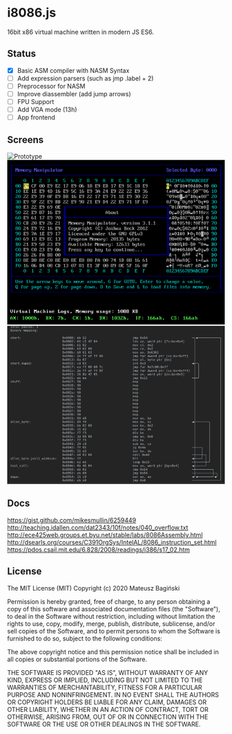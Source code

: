 # i8086.js
16bit x86 virtual machine written in modern JS ES6.

## Status
- [x] Basic ASM compiler with NASM Syntax
- [ ] Add expression parsers (such as jmp .label + 2)
- [ ] Preprocessor for NASM
- [ ] Improve diassembler (add jump arrows)
- [ ] FPU Support
- [ ] Add VGA mode (13h)
- [ ] App frontend

## Screens
![Prototype](/doc/screen.gif)
![Prototype](/doc/screen-2.png)
![Prototype](/doc/screen-3.png)

## Docs
https://gist.github.com/mikesmullin/6259449
http://teaching.idallen.com/dat2343/10f/notes/040_overflow.txt
http://ece425web.groups.et.byu.net/stable/labs/8086Assembly.html
http://dsearls.org/courses/C391OrgSys/IntelAL/8086_instruction_set.html
https://pdos.csail.mit.edu/6.828/2008/readings/i386/s17_02.htm

## License
The MIT License (MIT)
Copyright (c) 2020 Mateusz Bagiński

Permission is hereby granted, free of charge, to any person obtaining a copy of this software and associated documentation files (the "Software"), to deal in the Software without restriction, including without limitation the rights to use, copy, modify, merge, publish, distribute, sublicense, and/or sell copies of the Software, and to permit persons to whom the Software is furnished to do so, subject to the following conditions:

The above copyright notice and this permission notice shall be included in all copies or substantial portions of the Software.

THE SOFTWARE IS PROVIDED "AS IS", WITHOUT WARRANTY OF ANY KIND, EXPRESS OR IMPLIED, INCLUDING BUT NOT LIMITED TO THE WARRANTIES OF MERCHANTABILITY, FITNESS FOR A PARTICULAR PURPOSE AND NONINFRINGEMENT. IN NO EVENT SHALL THE AUTHORS OR COPYRIGHT HOLDERS BE LIABLE FOR ANY CLAIM, DAMAGES OR OTHER LIABILITY, WHETHER IN AN ACTION OF CONTRACT, TORT OR OTHERWISE, ARISING FROM, OUT OF OR IN CONNECTION WITH THE SOFTWARE OR THE USE OR OTHER DEALINGS IN THE SOFTWARE.
